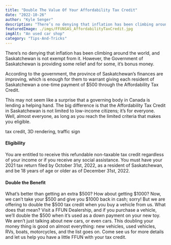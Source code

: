 ```yaml
---
title: "Double The Value Of Your Affordability Tax Credit"
date: "2022-10-26"
author: "Kyle Senger"
description: "There’s no denying that inflation has been climbing around the world, and Saskatchewan is not exempt from it."
featuredImage: ./imgs/FFUNSAS_AffordabilityTaxCredit.jpg
imgAlt: "An used car shop"
category: "Tips-And-Tricks"
---
```


There’s no denying that inflation has been climbing around the world, and Saskatchewan is not exempt from it. However, the Government of Saskatchewan is providing some relief and for some, it’s bonus money.

According to the government, the province of Saskatchewan’s finances are improving, which is enough for them to warrant giving each resident of Saskatchewan a one-time payment of $500 through the Affordability Tax Credit.

This may not seem like a surprise that a governing body in Canada is lending a helping hand. The big difference is that the Affordability Tax Credit in Saskatchewan is not limited to low-income citizens; it’s for everyone. Well, almost everyone, as long as you reach the limited criteria that makes you eligible.

<!-- ![Markdown Logo](./imgs/FFUNSAS_AffordabilityTaxCredit.jpg) -->

tax credit, 3D rendering, traffic sign

#### **Eligibility**

You are entitled to receive this refundable non-taxable tax credit regardless of your income or if you receive any social assistance. You must have your 2021 tax return filed by October 31st, 2022, as a resident of Saskatchewan, and be 18 years of age or older as of December 31st, 2022.

#### **Double the Benefit**

What’s better than getting an extra $500? How about getting $1000? Now, we can’t take your $500 and give you $1000 back in cash; sorry! But we are offering to double the $500 tax credit when you buy a vehicle from us. What does that mean? Visit a FFUN Dealership, and if you purchase a vehicle, we’ll double the $500 when it’s used as a down payment on your new toy. We aren’t just talking about new cars, or even cars. This doubling your money thing is good on almost everything: new vehicles, used vehicles, RVs, boats, motorcycles, and the list goes on. Come see us for more details and let us help you have a little FFUN with your tax credit.
